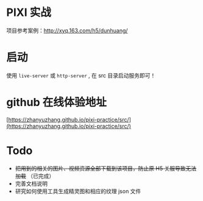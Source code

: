 # PIXI 实战
项目参考案例：http://xyq.163.com/h5/dunhuang/

# 启动
使用 `live-server` 或 `http-server` , 在 src 目录启动服务即可！

# github 在线体验地址
[https://zhanyuzhang.github.io/pixi-practice/src/](https://zhanyuzhang.github.io/pixi-practice/src/)

# Todo
- ~~把用到的相关的图片、视频资源全部下载到该项目，防止原 H5 关服导致无法加载~~ （已完成）
- 完善文档说明
- 研究如何使用工具生成精灵图和相应的纹理 json 文件
